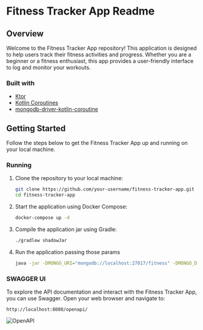 # Fitness Tracker App Readme

## Overview

Welcome to the Fitness Tracker App repository! This application is designed to help users track their fitness activities and progress. Whether you are a beginner or a fitness enthusiast, this app provides a user-friendly interface to log and monitor your workouts.

### Built with

- [Ktor](https://ktor.io/)
- [Kotlin Coroutines](https://kotlinlang.org/docs/coroutines-overview.html)
- [mongodb-driver-kotlin-coroutine](https://www.mongodb.com/docs/drivers/kotlin/coroutine/current/)

## Getting Started

Follow the steps below to get the Fitness Tracker App up and running on your local machine.

### Running

1. Clone the repository to your local machine:

    ```bash
    git clone https://github.com/your-username/fitness-tracker-app.git
    cd fitness-tracker-app
    ```

2. Start the application using Docker Compose:

    ```bash
    docker-compose up -d
    ```

3. Compile the application jar using Gradle:

   ```bash
   ./gradlew shadowJar
     ```

4. Run the application passing those params

   ```bash
   java -jar -DMONGO_URI="mongodb://localhost:27017/fitness" -DMONGO_DATABASE="discover" build/libs
     ```

### SWAGGER UI
To explore the API documentation and interact with the Fitness Tracker App, you can use Swagger. Open your web browser and navigate to:

   ```
   http://localhost:8080/openapi/
   ``` 
 

![OpenAPI](https://i.ibb.co/kQzksr4/openapi.png)


